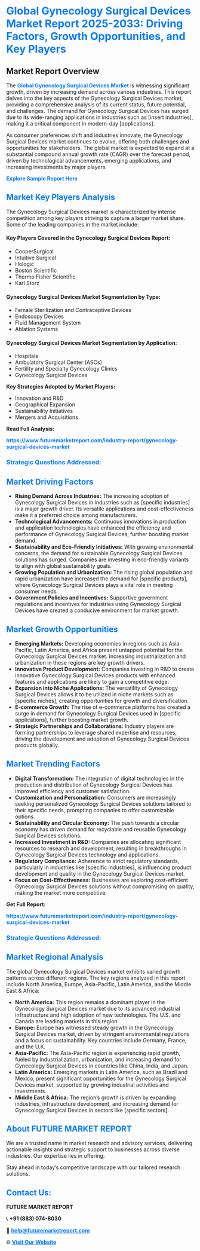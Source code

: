 <h1 style="color: #007BFF;">Global Gynecology Surgical Devices Market Report 2025-2033: Driving Factors, Growth Opportunities, and Key Players</h1>

<section id="overview">
<h2>Market Report Overview</h2>
<p>The <a href="https://www.futuremarketreport.com/industry-report/gynecology-surgical-devices-market" style="color: #007BFF; text-decoration: none;"><strong>Global Gynecology Surgical Devices Market</strong></a> is witnessing significant growth, driven by increasing demand across various industries. This report delves into the key aspects of the Gynecology Surgical Devices market, providing a comprehensive analysis of its current status, future potential, and challenges. The demand for Gynecology Surgical Devices has surged due to its wide-ranging applications in industries such as [insert industries], making it a critical component in modern-day [applications].</p>
<p>As consumer preferences shift and industries innovate, the Gynecology Surgical Devices market continues to evolve, offering both challenges and opportunities for stakeholders. The global market is expected to expand at a substantial compound annual growth rate (CAGR) over the forecast period, driven by technological advancements, emerging applications, and increasing investments by major players.</p>
</section>

<section id="overview">
<p><a href="https://www.futuremarketreport.com/request-sample/reportId=124885" style="color: #007BFF; text-decoration: none;"><strong>Explore Sample Report Here</strong></a></p>
</section>

<section id="key-players">
<h2 style="color: #007BFF;">Market Key Players Analysis</h2>
<p>The Gynecology Surgical Devices market is characterized by intense competition among key players striving to capture a larger market share. Some of the leading companies in the market include:</p>
<h4>Key Players Covered in the Gynecology Surgical Devices Report:</h4>
<ul><li>CooperSurgical</li><li>Intuitive Surgical</li><li>Hologic</li><li>Boston Scientific</li><li>Thermo Fisher Scientific</li><li>Karl Storz</li></ul>
<h4>Gynecology Surgical Devices Market Segmentation by Type:</h4>
<ul><li>Female Sterilization and Contraceptive Devices</li><li>Endoscopy Devices</li><li>Fluid Management System</li><li>Ablation Systems</li></ul>

<h4>Gynecology Surgical Devices Market Segmentation by Application:</h4>
<ul><li>Hospitals</li><li>Ambulatory Surgical Center (ASCs)</li><li>Fertility and Specialty Gynecology Clinics</li><li>Gynecology Surgical Devices</li></ul>
<p><strong>Key Strategies Adopted by Market Players:</strong></p>
<ul>
<li>Innovation and R&D</li>
<li>Geographical Expansion</li>
<li>Sustainability Initiatives</li>
<li>Mergers and Acquisitions</li>
</ul>
</section>

<section>
<p><strong>Read Full Analysis: </strong></p><a href="https://www.futuremarketreport.com/industry-report/gynecology-surgical-devices-market" style="color: #007BFF; text-decoration: none;"><strong>https://www.futuremarketreport.com/industry-report/gynecology-surgical-devices-market</strong></a>
<h3 style="color: #007BFF;">Strategic Questions Addressed:</h3>
</section>

<section id="driving-factors">
<h2 style="color: #007BFF;">Market Driving Factors</h2>
<ul>
<li><strong>Rising Demand Across Industries:</strong> The increasing adoption of Gynecology Surgical Devices in industries such as [specific industries] is a major growth driver. Its versatile applications and cost-effectiveness make it a preferred choice among manufacturers.</li>
<li><strong>Technological Advancements:</strong> Continuous innovations in production and application technologies have enhanced the efficiency and performance of Gynecology Surgical Devices, further boosting market demand.</li>
<li><strong>Sustainability and Eco-Friendly Initiatives:</strong> With growing environmental concerns, the demand for sustainable Gynecology Surgical Devices solutions has surged. Companies are investing in eco-friendly variants to align with global sustainability goals.</li>
<li><strong>Growing Population and Urbanization:</strong> The rising global population and rapid urbanization have increased the demand for [specific products], where Gynecology Surgical Devices plays a vital role in meeting consumer needs.</li>
<li><strong>Government Policies and Incentives:</strong> Supportive government regulations and incentives for industries using Gynecology Surgical Devices have created a conducive environment for market growth.</li>
</ul>
</section>

<section id="growth-opportunities">
<h2 style="color: #007BFF;">Market Growth Opportunities</h2>
<ul>
<li><strong>Emerging Markets:</strong> Developing economies in regions such as Asia-Pacific, Latin America, and Africa present untapped potential for the Gynecology Surgical Devices market. Increasing industrialization and urbanization in these regions are key growth drivers.</li>
<li><strong>Innovative Product Development:</strong> Companies investing in R&D to create innovative Gynecology Surgical Devices products with enhanced features and applications are likely to gain a competitive edge.</li>
<li><strong>Expansion into Niche Applications:</strong> The versatility of Gynecology Surgical Devices allows it to be utilized in niche markets such as [specific niches], creating opportunities for growth and diversification.</li>
<li><strong>E-commerce Growth:</strong> The rise of e-commerce platforms has created a surge in demand for Gynecology Surgical Devices used in [specific applications], further boosting market growth.</li>
<li><strong>Strategic Partnerships and Collaborations:</strong> Industry players are forming partnerships to leverage shared expertise and resources, driving the development and adoption of Gynecology Surgical Devices products globally.</li>
</ul>
</section>

<section id="trending-factors">
<h2 style="color: #007BFF;">Market Trending Factors</h2>
<ul>
<li><strong>Digital Transformation:</strong> The integration of digital technologies in the production and distribution of Gynecology Surgical Devices has improved efficiency and customer satisfaction.</li>
<li><strong>Customization and Personalization:</strong> Consumers are increasingly seeking personalized Gynecology Surgical Devices solutions tailored to their specific needs, prompting companies to offer customizable options.</li>
<li><strong>Sustainability and Circular Economy:</strong> The push towards a circular economy has driven demand for recyclable and reusable Gynecology Surgical Devices solutions.</li>
<li><strong>Increased Investment in R&D:</strong> Companies are allocating significant resources to research and development, resulting in breakthroughs in Gynecology Surgical Devices technology and applications.</li>
<li><strong>Regulatory Compliance:</strong> Adherence to strict regulatory standards, particularly in industries like [specific industries], is influencing product development and quality in the Gynecology Surgical Devices market.</li>
<li><strong>Focus on Cost-Effectiveness:</strong> Businesses are exploring cost-efficient Gynecology Surgical Devices solutions without compromising on quality, making the market more competitive.</li>
</ul>
</section>

<section>
<p><strong>Get Full Report: </strong></p><a href="https://www.futuremarketreport.com/industry-report/gynecology-surgical-devices-market" style="color: #007BFF; text-decoration: none;"><strong>https://www.futuremarketreport.com/industry-report/gynecology-surgical-devices-market</strong></a>
<h3 style="color: #007BFF;">Strategic Questions Addressed:</h3>
</section>


<section id="regional-analysis">
<h2 style="color: #007BFF;">Market Regional Analysis</h2>
<p>The global Gynecology Surgical Devices market exhibits varied growth patterns across different regions. The key regions analyzed in this report include North America, Europe, Asia-Pacific, Latin America, and the Middle East & Africa:</p>
<ul>
<li><strong>North America:</strong> This region remains a dominant player in the Gynecology Surgical Devices market due to its advanced industrial infrastructure and high adoption of new technologies. The U.S. and Canada are leading markets in this region.</li>
<li><strong>Europe:</strong> Europe has witnessed steady growth in the Gynecology Surgical Devices market, driven by stringent environmental regulations and a focus on sustainability. Key countries include Germany, France, and the U.K.</li>
<li><strong>Asia-Pacific:</strong> The Asia-Pacific region is experiencing rapid growth, fueled by industrialization, urbanization, and increasing demand for Gynecology Surgical Devices in countries like China, India, and Japan.</li>
<li><strong>Latin America:</strong> Emerging markets in Latin America, such as Brazil and Mexico, present significant opportunities for the Gynecology Surgical Devices market, supported by growing industrial activities and investments.</li>
<li><strong>Middle East & Africa:</strong> The region’s growth is driven by expanding industries, infrastructure development, and increasing demand for Gynecology Surgical Devices in sectors like [specific sectors].</li>
</ul>
</section>

<footer>
<h2 style="color: #007BFF;">About FUTURE MARKET REPORT</h2>
<p>We are a trusted name in market research and advisory services, delivering actionable insights and strategic support to businesses across diverse industries. Our expertise lies in offering:</p>

<p>Stay ahead in today’s competitive landscape with our tailored research solutions.</p>

<h2 style="color: #007BFF;">Contact Us:</h2>
<p><strong>FUTURE MARKET REPORT</strong></p>
<p>📞 <strong>+91 (883) 074-8030</strong></p>
<p>📧 <strong><a href="mailto:help@futuremarketreport.com" style="color: #007BFF;">help@futuremarketreport.com</a></strong></p>
<p>🌐 <strong><a href="https://www.futuremarketreport.com/" style="color: #007BFF;">Visit Our Website</a></strong></p>
</footer>